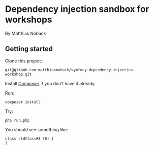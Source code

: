 # Dependency injection sandbox for workshops

By Matthias Noback

## Getting started

Clone this project:

    git@github.com:matthiasnoback/symfony-dependency-injection-workshop.git

Install [Composer](https://getcomposer.org/download/) if you don't have it already.

Run:

    composer install

Try:

    php run.php

You should see something like:

    class stdClass#3 (0) {
    }
